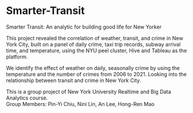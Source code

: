 # Smarter-Transit
Smarter Transit: An analytic for building good life for New Yorker

This project revealed the correlation of weather, transit, and crime in New York City, built on a panel of daily crime, taxi trip records, subway arrival time, and temperature, using the NYU peel cluster, Hive and Tableau as the platform. 

We identify the effect of weather on daily, seasonally crime by using the temperature and the number of crimes from 2006 to 2021. Looking into the relationship between transit and crime in New York City.

This is a group project of New York University Realtime and Big Data Analytics course.  
Group Members: Pin-Yi Chiu, Nini Lin, An Lee, Hong-Ren Mao
